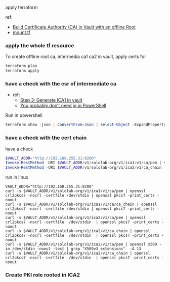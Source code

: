 apply terraform 

ref: 
- [Build Certificate Authority (CA) in Vault with an offline Root](https://developer.hashicorp.com/vault/tutorials/secrets-management/pki-engine-external-ca)
- [mount.tf](https://github.com/arpanrecme/vault_monorepo/blob/main/codified_vault/pki/mount.tf)

### apply the whole tf resource 
To create offline root ca, intermedia ca1 ca2 in vault, apply certs for 
```powershell
terraform plan
terraform apply
```

### have a check with the csr of intermediate ca
- ref: 
  - [Step 3: Generate ICA1 in vault](https://developer.hashicorp.com/vault/tutorials/secrets-management/pki-engine-external-ca#step-3-generate-ica1-in-vault)
  - [You probably don’t need jq in PowerShell](https://ncox.dev/blog/jq-powershell/)

Run in powershell
```powershell
terraform show -json | ConvertFrom-Json | Select-Object -ExpandProperty values | Select-Object -ExpandProperty root_module | Select-Object -ExpandProperty resources | Where-Object {$_.type -eq "vault_pki_secret_backend_intermediate_cert_request" -and $_.name -eq "sololab_org_v1_ica1_v1"} | Select-Object -ExpandProperty values | Select-Object -ExpandProperty csr | Out-File -Encoding utf8 -FilePath .\csr\Sololab_Org_v1_ICA1_v1.csr
```

### have a check with the cert chain
have a check
```powershell
$VAULT_ADDR="http://192.168.255.31:8200"
Invoke-RestMethod -URI $VAULT_ADDR/v1/sololab-org/v1/ica1/v1/ca/pem | step certificate inspect
Invoke-RestMethod -URI $VAULT_ADDR/v1/sololab-org/v1/ica2/v1/ca_chain | step certificate inspect
```
run in linux
```shell
VAULT_ADDR="http://192.168.255.31:8200" 
curl -s $VAULT_ADDR/v1/sololab-org/v1/ica1/v1/ca/pem | openssl crl2pkcs7 -nocrl -certfile /dev/stdin | openssl pkcs7 -print_certs -noout
curl -s $VAULT_ADDR/v1/sololab-org/v1/ica1/v1/ca/ca_chain | openssl crl2pkcs7 -nocrl -certfile /dev/stdin | openssl pkcs7 -print_certs -noout
curl -s $VAULT_ADDR/v1/sololab-org/v1/ica2/v1/ca/pem | openssl crl2pkcs7 -nocrl -certfile  /dev/stdin  | openssl pkcs7 -print_certs -noout
curl -s $VAULT_ADDR/v1/sololab-org/v1/ica2/v1/ca_chain | openssl crl2pkcs7 -nocrl -certfile  /dev/stdin  | openssl pkcs7 -print_certs -noout
curl -s $VAULT_ADDR/v1/sololab-org/v1/ica2/v1/ca/pem | openssl x509 -in /dev/stdin -noout -text | grep "X509v3 extensions"  -A 13
curl -s $VAULT_ADDR/v1/sololab-org/v1/ica2/v1/ca_chain | openssl crl2pkcs7 -nocrl -certfile  /dev/stdin  | openssl pkcs7 -print_certs -noout
```

### Create PKI role rooted in ICA2
